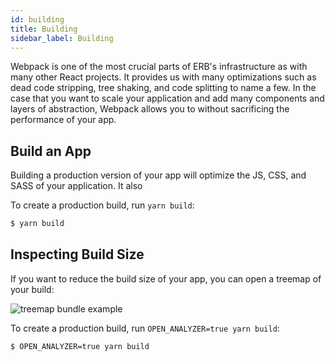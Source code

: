 ```yaml
---
id: building
title: Building
sidebar_label: Building
---
```


Webpack is one of the most crucial parts of ERB's infrastructure as with many other React projects. It provides us with many optimizations such as dead code stripping, tree shaking, and code splitting to name a few. In the case that you want to scale your application and add many components and layers of abstraction, Webpack allows you to without sacrificing the performance of your app.

## Build an App

Building a production version of your app will optimize the JS, CSS, and SASS of your application. It also 

To create a production build, run `yarn build`:

```bash
$ yarn build
```

## Inspecting Build Size

If you want to reduce the build size of your app, you can open a treemap of your build:

![treemap bundle example](/img/bundle-analyzer-example.png)

To create a production build, run `OPEN_ANALYZER=true yarn build`:

```bash
$ OPEN_ANALYZER=true yarn build
```
